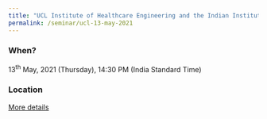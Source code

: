 ```yaml
---
title: "UCL Institute of Healthcare Engineering and the Indian Institute of Science joint webinar exploring Materials in Medicine (13/05/21)"
permalink: /seminar/ucl-13-may-2021
---
```


### When?
13<sup>th</sup> May, 2021 (Thursday), 14:30 PM (India Standard Time)

### Location
<a href="https://www.eventbrite.co.uk/e/ihe-indian-institute-of-science-webinar-materials-in-medicine-tickets-149112695085" target="_blank">More details</a>


